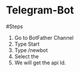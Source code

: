 # Telegram-Bot

#Steps

1. Go to BotFather Channel
2. Type Start
3. Type /newbot
4. Select the <botname>
5. We will get the api Id.
